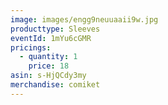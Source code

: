 ```yaml
---
image: images/engg9neuuaaii9w.jpg
producttype: Sleeves
eventId: 1mYu6cGMR
pricings:
  - quantity: 1
    price: 18
asin: s-HjQCdy3my
merchandise: comiket
---
```

